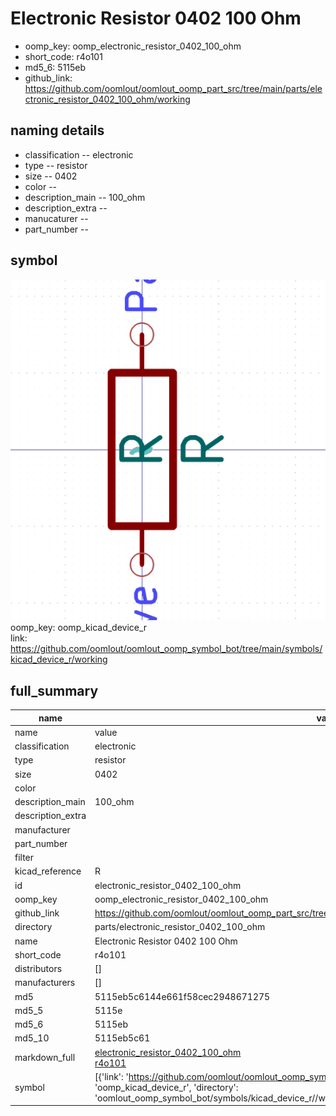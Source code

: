 # Electronic Resistor 0402 100 Ohm

  
* oomp_key: oomp_electronic_resistor_0402_100_ohm 
* short_code: r4o101
* md5_6: 5115eb  
* github_link: https://github.com/oomlout/oomlout_oomp_part_src/tree/main/parts/electronic_resistor_0402_100_ohm/working  
## naming details
* classification -- electronic
* type -- resistor
* size -- 0402
* color -- 
* description_main -- 100_ohm
* description_extra -- 
* manucaturer -- 
* part_number -- 



## symbol

![](symbol/0/working/working_600.png)  
oomp_key: oomp_kicad_device_r  
link: https://github.com/oomlout/oomlout_oomp_symbol_bot/tree/main/symbols/kicad_device_r/working  


## full_summary
| name | value | 
| --- | --- | 
| name | value | 
| classification | electronic | 
| type | resistor | 
| size | 0402 | 
| color |  | 
| description_main | 100_ohm | 
| description_extra |  | 
| manufacturer |  | 
| part_number |  | 
| filter |  | 
| kicad_reference | R | 
| id | electronic_resistor_0402_100_ohm | 
| oomp_key | oomp_electronic_resistor_0402_100_ohm | 
| github_link | https://github.com/oomlout/oomlout_oomp_part_src/tree/main/parts/electronic_resistor_0402_100_ohm/working | 
| directory | parts/electronic_resistor_0402_100_ohm | 
| name | Electronic Resistor 0402 100 Ohm | 
| short_code | r4o101 | 
| distributors | [] | 
| manufacturers | [] | 
| md5 | 5115eb5c6144e661f58cec2948671275 | 
| md5_5 | 5115e | 
| md5_6 | 5115eb | 
| md5_10 | 5115eb5c61 | 
| markdown_full | [electronic_resistor_0402_100_ohm](https://github.com/oomlout/oomlout_oomp_part_src/tree/main/parts/electronic_resistor_0402_100_ohm/working)<br>[r4o101](https://github.com/oomlout/oomlout_oomp_part_src/tree/main/parts/electronic_resistor_0402_100_ohm/working)<br> | 
| symbol | [{'link': 'https://github.com/oomlout/oomlout_oomp_symbol_bot/tree/main/symbols/kicad_device_r', 'oomp_key': 'oomp_kicad_device_r', 'directory': 'oomlout_oomp_symbol_bot/symbols/kicad_device_r//working/working.kicad_sym'}] | 
